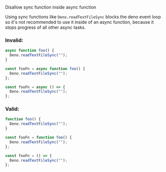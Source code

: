 Disallow sync function inside async function

Using sync functions like `Deno.readTextFileSync` blocks the deno event loop so
it's not recommended to use it inside of an async function, because it stops
progress of all other async tasks.

### Invalid:

```javascript
async function foo() {
  Deno.readTextFileSync("");
}

const fooFn = async function foo() {
  Deno.readTextFileSync("");
};

const fooFn = async () => {
  Deno.readTextFileSync("");
};
```

### Valid:

```javascript
function foo() {
  Deno.readTextFileSync("");
}

const fooFn = function foo() {
  Deno.readTextFileSync("");
};

const fooFn = () => {
  Deno.readTextFileSync("");
};
```
